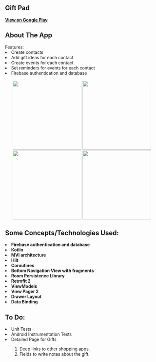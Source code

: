 
<h2><strong>Gift Pad</strong></h2>    
<strong><a href="https://play.google.com/store/apps/details?id=dev.zidali.giftapp">View on Google Play</a></strong>
<br>  
<h2><strong>About The App</strong></h2>    
Features:<br>
<li>Create contacts
<li>Add gift ideas for each contact
<li>Create events for each contact    
<li>Set reminders for events for each contact
<li>Firebase authentication and database
<br>    
<br>    
<center>    
<img src='https://user-images.githubusercontent.com/93685322/159329633-854decc4-8537-4c64-96ad-749dbdca89a3.png' width=225>
<img src='https://user-images.githubusercontent.com/93685322/159329639-c01304ae-2311-4fc3-b9bc-bb0829ccc16d.png' width=225>
<img src='https://user-images.githubusercontent.com/93685322/159329643-ff787641-b993-4e35-9949-64276c096ff3.png' width=225>
<img src='https://user-images.githubusercontent.com/93685322/159329648-4f9660fe-eaf3-4a51-ad9c-98e18c9efb3c.png' width=225>

</center>    


<h2><strong> Some Concepts/Technologies Used:</strong></h2>
<li><strong>Firebase authentication and database</strong></li>
<li><strong>Kotlin</strong></li>    
<li><strong>MVI architecture</strong></li>    
<li><strong>Hilt</strong></li>    
<li><strong>Coroutines</strong><br></li>    
<li><strong>Bottom Navigation View with fragments</strong></li>    
<li><strong>Room Persistence Library</strong></li>    
<li><strong>Retrofit 2</strong></li>    
<li><strong>ViewModels</strong></li>    
<li><strong>View Pager 2</strong></li>    
<li><strong>Drawer Layout</strong></li>
<li><strong>Data Binding</strong></li>

<h2><strong> To Do:</strong></h2>
<li>Unit Tests</li>
<li>Android Instrumentation Tests</li>
<li>Detailed Page for Gifts</li>
<ul>
<ol>
<li>Deep links to other shopping apps.
<li>Fields to write notes about the gift.
</ol>
</ul>